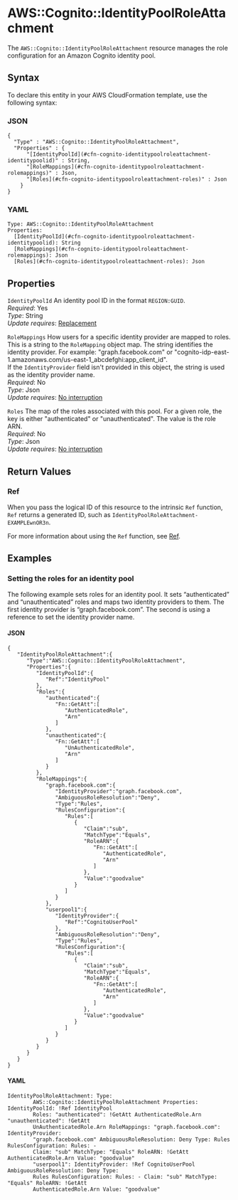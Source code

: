 # AWS::Cognito::IdentityPoolRoleAttachment<a name="aws-resource-cognito-identitypoolroleattachment"></a>

The `AWS::Cognito::IdentityPoolRoleAttachment` resource manages the role configuration for an Amazon Cognito identity pool\.

## Syntax<a name="aws-resource-cognito-identitypoolroleattachment-syntax"></a>

To declare this entity in your AWS CloudFormation template, use the following syntax:

### JSON<a name="aws-resource-cognito-identitypoolroleattachment-syntax.json"></a>

```
{
  "Type" : "AWS::Cognito::IdentityPoolRoleAttachment",
  "Properties" : {
      "[IdentityPoolId](#cfn-cognito-identitypoolroleattachment-identitypoolid)" : String,
      "[RoleMappings](#cfn-cognito-identitypoolroleattachment-rolemappings)" : Json,
      "[Roles](#cfn-cognito-identitypoolroleattachment-roles)" : Json
    }
}
```

### YAML<a name="aws-resource-cognito-identitypoolroleattachment-syntax.yaml"></a>

```
Type: AWS::Cognito::IdentityPoolRoleAttachment
Properties: 
  [IdentityPoolId](#cfn-cognito-identitypoolroleattachment-identitypoolid): String
  [RoleMappings](#cfn-cognito-identitypoolroleattachment-rolemappings): Json
  [Roles](#cfn-cognito-identitypoolroleattachment-roles): Json
```

## Properties<a name="aws-resource-cognito-identitypoolroleattachment-properties"></a>

`IdentityPoolId`  <a name="cfn-cognito-identitypoolroleattachment-identitypoolid"></a>
An identity pool ID in the format `REGION:GUID`\.  
*Required*: Yes  
*Type*: String  
*Update requires*: [Replacement](https://docs.aws.amazon.com/AWSCloudFormation/latest/UserGuide/using-cfn-updating-stacks-update-behaviors.html#update-replacement)

`RoleMappings`  <a name="cfn-cognito-identitypoolroleattachment-rolemappings"></a>
How users for a specific identity provider are mapped to roles\. This is a string to the `RoleMapping` object map\. The string identifies the identity provider\. For example: "graph\.facebook\.com" or "cognito\-idp\-east\-1\.amazonaws\.com/us\-east\-1\_abcdefghi:app\_client\_id"\.  
If the `IdentityProvider` field isn't provided in this object, the string is used as the identity provider name\.  
*Required*: No  
*Type*: Json  
*Update requires*: [No interruption](https://docs.aws.amazon.com/AWSCloudFormation/latest/UserGuide/using-cfn-updating-stacks-update-behaviors.html#update-no-interrupt)

`Roles`  <a name="cfn-cognito-identitypoolroleattachment-roles"></a>
The map of the roles associated with this pool\. For a given role, the key is either "authenticated" or "unauthenticated"\. The value is the role ARN\.  
*Required*: No  
*Type*: Json  
*Update requires*: [No interruption](https://docs.aws.amazon.com/AWSCloudFormation/latest/UserGuide/using-cfn-updating-stacks-update-behaviors.html#update-no-interrupt)

## Return Values<a name="aws-resource-cognito-identitypoolroleattachment-return-values"></a>

### Ref<a name="aws-resource-cognito-identitypoolroleattachment-return-values-ref"></a>

When you pass the logical ID of this resource to the intrinsic `Ref` function, `Ref` returns a generated ID, such as `IdentityPoolRoleAttachment-EXAMPLEwnOR3n`\.

For more information about using the `Ref` function, see [Ref](https://docs.aws.amazon.com/AWSCloudFormation/latest/UserGuide/intrinsic-function-reference-ref.html)\.

## Examples<a name="aws-resource-cognito-identitypoolroleattachment--examples"></a>

### Setting the roles for an identity pool<a name="aws-resource-cognito-identitypoolroleattachment--examples--Setting_the_roles_for_an_identity_pool"></a>

The following example sets roles for an identity pool\. It sets “authenticated” and “unauthenticated” roles and maps two identity providers to them\. The first identity provider is “graph\.facebook\.com”\. The second is using a reference to set the identity provider name\.

#### JSON<a name="aws-resource-cognito-identitypoolroleattachment--examples--Setting_the_roles_for_an_identity_pool--json"></a>

```
{
   "IdentityPoolRoleAttachment":{
      "Type":"AWS::Cognito::IdentityPoolRoleAttachment",
      "Properties":{
         "IdentityPoolId":{
            "Ref":"IdentityPool"
         },
         "Roles":{
            "authenticated":{
               "Fn::GetAtt":[
                  "AuthenticatedRole",
                  "Arn"
               ]
            },
            "unauthenticated":{
               "Fn::GetAtt":[
                  "UnAuthenticatedRole",
                  "Arn"
               ]
            }
         },
         "RoleMappings":{
            "graph.facebook.com":{
               "IdentityProvider":"graph.facebook.com",
               "AmbiguousRoleResolution":"Deny",
               "Type":"Rules",
               "RulesConfiguration":{
                  "Rules":[
                     {
                        "Claim":"sub",
                        "MatchType":"Equals",
                        "RoleARN":{
                           "Fn::GetAtt":[
                              "AuthenticatedRole",
                              "Arn"
                           ]
                        },
                        "Value":"goodvalue"
                     }
                  ]
               }
            },
            "userpool1":{
               "IdentityProvider":{
                  "Ref":"CognitoUserPool"
               },
               "AmbiguousRoleResolution":"Deny",
               "Type":"Rules",
               "RulesConfiguration":{
                  "Rules":[
                     {
                        "Claim":"sub",
                        "MatchType":"Equals",
                        "RoleARN":{
                           "Fn::GetAtt":[
                              "AuthenticatedRole",
                              "Arn"
                           ]
                        },
                        "Value":"goodvalue"
                     }
                  ]
               }
            }
         }
      }
   }
}
```

#### YAML<a name="aws-resource-cognito-identitypoolroleattachment--examples--Setting_the_roles_for_an_identity_pool--yaml"></a>

```
IdentityPoolRoleAttachment: Type:
        AWS::Cognito::IdentityPoolRoleAttachment Properties: IdentityPoolId: !Ref IdentityPool
        Roles: "authenticated": !GetAtt AuthenticatedRole.Arn "unauthenticated": !GetAtt
        UnAuthenticatedRole.Arn RoleMappings: "graph.facebook.com": IdentityProvider:
        "graph.facebook.com" AmbiguousRoleResolution: Deny Type: Rules RulesConfiguration: Rules: -
        Claim: "sub" MatchType: "Equals" RoleARN: !GetAtt AuthenticatedRole.Arn Value: "goodvalue"
        "userpool1": IdentityProvider: !Ref CognitoUserPool AmbiguousRoleResolution: Deny Type:
        Rules RulesConfiguration: Rules: - Claim: "sub" MatchType: "Equals" RoleARN: !GetAtt
        AuthenticatedRole.Arn Value: "goodvalue"
```